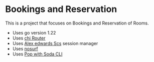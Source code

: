 # Bookings and Reservation
This is a project that focuses on Bookings and Reservation of Rooms.

- Uses go version 1.22
- Uses [chi Router](https://github.com/go-chi/chi)
- Uses [Alex edwards Scs](https://github.com/alexedwards/scs) session manager
- Uses [nosurf](https://github.com/justinas/nosurf)
- Uses [Pop with Soda CLI](https://gobuffalo.io/documentation/database/pop/)